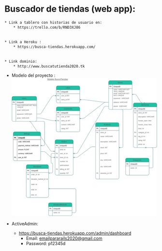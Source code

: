 # Buscador de tiendas (web app): 


    * Link a tablero con historias de usuario en:
        * https://trello.com/b/RND3XJ86


    * Link a Heroku : 
        * https://busca-tiendas.herokuapp.com/


    * Link dominio:
        * http://www.buscatutienda2020.tk


* Modelo del proyecto :
![Alt text](proyectobuscafisico3.jpg?raw=true "Modelo")



* ActiveAdmin:
    * https://busca-tiendas.herokuapp.com/admin/dashboard 
        * Email: emailpararails2020@gmail.com
        * Password: p12345d 
